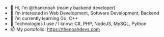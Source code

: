 - 👋 Hi, I’m @thanknoah (mainly backend developer)
- 👀 I’m interested in Web Development, Software Development, Backend
- 🌱 I’m currently learning Go, C++
- 💞️ Technologies I use / I know: C#, PHP, NodeJS, MySQL, Python
- 📫 My portofolio: https://thenoahdevs.com

<!---
stop reading ok lol
--->
